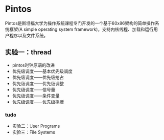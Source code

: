 # Pintos
Pintos是斯坦福大学为操作系统课程专门开发的一个基于80x86架构的简单操作系统框架(A simple operating system framework)。支持内核线程、加载和运行用户程序以及文件系统。
## 实验一：thread
- pintos时钟原语的改进
- 优先级调度——基本优先级调度
- 优先级调度——优先级抢占
- 优先级调度——优先级调整
- 优先级调度——信号量
- 优先级调度——条件变量
- 优先级调度——优先级捐赠

### tudo
- 实验二：User Programs
- 实验三：File Systems
